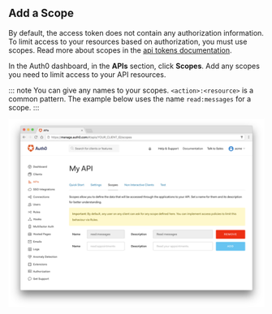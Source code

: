 ## Add a Scope

By default, the access token does not contain any authorization information. To limit access to your resources based on authorization, you must use scopes. Read more about scopes in the  [api tokens documentation](https://auth0.com/docs/api-auth/tutorials/adoption/api-tokens).

In the Auth0 dashboard, in the **APIs** section, click **Scopes**. Add any scopes you need to limit access to your API resources.

::: note
You can give any names to your scopes. `<action>:<resource>` is a common pattern. The example below uses the name `read:messages` for a scope.
:::

![create scope](/media/articles/api-auth/create-scope.png)